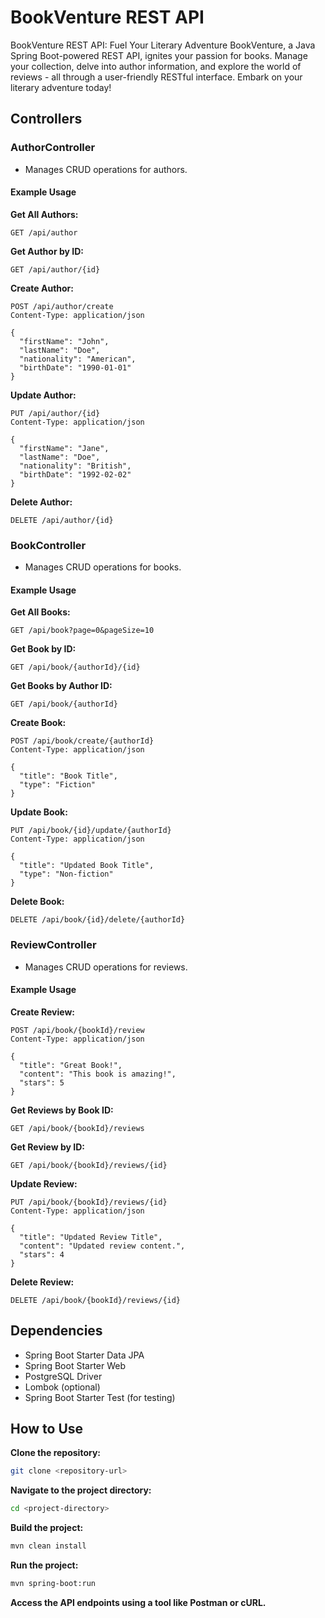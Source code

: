 # BookVenture REST API

BookVenture REST API: Fuel Your Literary Adventure
BookVenture, a Java Spring Boot-powered REST API, ignites your passion for books. Manage your collection, delve into author information, and explore the world of reviews - all through a user-friendly RESTful interface. Embark on your literary adventure today!
## Controllers

### AuthorController

- Manages CRUD operations for authors.

#### Example Usage

**Get All Authors:**

```http
GET /api/author
```

**Get Author by ID:**

```http
GET /api/author/{id}
```

**Create Author:**

```http
POST /api/author/create
Content-Type: application/json

{
  "firstName": "John",
  "lastName": "Doe",
  "nationality": "American",
  "birthDate": "1990-01-01"
}
```

**Update Author:**

```http
PUT /api/author/{id}
Content-Type: application/json

{
  "firstName": "Jane",
  "lastName": "Doe",
  "nationality": "British",
  "birthDate": "1992-02-02"
}
```

**Delete Author:**

```http
DELETE /api/author/{id}
```

### BookController

- Manages CRUD operations for books.

#### Example Usage

**Get All Books:**

```http
GET /api/book?page=0&pageSize=10
```

**Get Book by ID:**

```http
GET /api/book/{authorId}/{id}
```

**Get Books by Author ID:**

```http
GET /api/book/{authorId}
```

**Create Book:**

```http
POST /api/book/create/{authorId}
Content-Type: application/json

{
  "title": "Book Title",
  "type": "Fiction"
}
```

**Update Book:**

```http
PUT /api/book/{id}/update/{authorId}
Content-Type: application/json

{
  "title": "Updated Book Title",
  "type": "Non-fiction"
}
```

**Delete Book:**

```http
DELETE /api/book/{id}/delete/{authorId}
```

### ReviewController

- Manages CRUD operations for reviews.

#### Example Usage

**Create Review:**

```http
POST /api/book/{bookId}/review
Content-Type: application/json

{
  "title": "Great Book!",
  "content": "This book is amazing!",
  "stars": 5
}
```

**Get Reviews by Book ID:**

```http
GET /api/book/{bookId}/reviews
```

**Get Review by ID:**

```http
GET /api/book/{bookId}/reviews/{id}
```

**Update Review:**

```http
PUT /api/book/{bookId}/reviews/{id}
Content-Type: application/json

{
  "title": "Updated Review Title",
  "content": "Updated review content.",
  "stars": 4
}
```

**Delete Review:**

```http
DELETE /api/book/{bookId}/reviews/{id}
```

## Dependencies

* Spring Boot Starter Data JPA
* Spring Boot Starter Web
* PostgreSQL Driver
* Lombok (optional)
* Spring Boot Starter Test (for testing)

## How to Use

**Clone the repository:**

```bash
git clone <repository-url>
```

**Navigate to the project directory:**

```bash
cd <project-directory>
```

**Build the project:**

```bash
mvn clean install
```

**Run the project:**

```bash
mvn spring-boot:run
```

**Access the API endpoints using a tool like Postman or cURL.**
